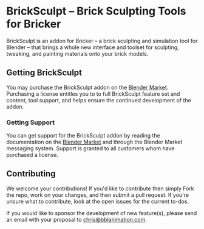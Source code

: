 # BrickSculpt – Brick Sculpting Tools for Bricker

BrickSculpt is an addon for Bricker – a brick sculpting and simulation tool for Blender – that brings a whole new interface and toolset for sculpting, tweaking, and painting materials onto your brick models.

## Getting BrickSculpt

You may purchase the BrickSculpt addon on the [Blender Market](https://www.blendermarket.com/products/bricksculpt). Purchasing a license entitles you to to full BrickSculpt feature set and content, tool support, and helps ensure the continued development of the addon.

### Getting Support

You can get support for the BrickSculpt addon by reading the documentation on the [Blender Market](https://www.blendermarket.com/products/bricksculpt/docs) and through the Blender Market messaging system. Support is granted to all customers whom have purchased a license.

## Contributing

We welcome your contributions! If you'd like to contribute then simply Fork the repo, work on your changes, and then submit a pull request. If you're unsure what to contribute, look at the open issues for the current to-dos.

If you would like to sponsor the development of new feature(s), please send an email with your proposal to chris@bblanimation.com.
